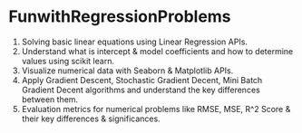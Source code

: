 # FunwithRegressionProblems

1. Solving basic linear equations using Linear Regression APIs. 
2. Understand what is intercept & model coefficients and how to determine values using scikit learn.
3. Visualize numerical data with Seaborn & Matplotlib APIs.
4. Apply Gradient Descent, Stochastic Gradient Decent, Mini Batch Gradient Decent algorithms and understand the key differences between them. 
5. Evaluation metrics for numerical problems like RMSE, MSE, R^2 Score & their key differences & significances. 

